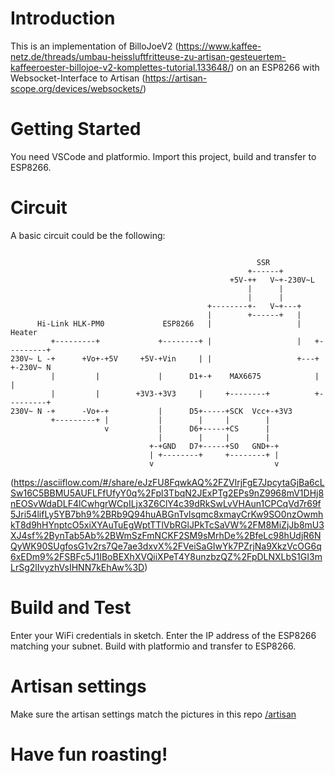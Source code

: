 # Introduction 
This is an implementation of BilloJoeV2 (https://www.kaffee-netz.de/threads/umbau-heissluftfritteuse-zu-artisan-gesteuertem-kaffeeroester-billojoe-v2-komplettes-tutorial.133648/) on an ESP8266 with Websocket-Interface to Artisan (https://artisan-scope.org/devices/websockets/)

# Getting Started
You need VSCode and platformio.
Import this project, build and transfer to ESP8266.

# Circuit

A basic circuit could be the following:
```

                                                       SSR
                                                     +------+
                                                 +5V-++   V~+-230V~L
                                                     |      |
                                                     |      |
                                            +--------+-   V~+---+
                                            |        +------+   |
      Hi-Link HLK-PM0             ESP8266   |                   |     Heater
         +---------+             +--------+ |                   |   +---------+
230V~ L -+      +Vo+-+5V     +5V-+Vin     | |                   +---+         +-230V~ N
         |         |             |      D1+-+    MAX6675            |         |
         |         |        +3V3-+3V3     |     +--------+          +---------+
230V~ N -+      -Vo+-+           |      D5+-----+SCK  Vcc+-+3V3
         +---------+ |           |        |     |        |
                     v           |      D6+-----+CS      |
                                 |        |     |        |
                               +-+GND   D7+-----+SO   GND+-+
                               | +--------+     +--------+ |
                               v                           v
```

(https://asciiflow.com/#/share/eJzFU8FqwkAQ%2FZVlrjFgE7JpcytaGjBa6cLSw16C5BBMU5AUFLFfUfyY0q%2Fpl3TbqN2JExPTg2EPs9nZ9968mV1DHj8nEOSvWdaDLF4lCwhgrWCpILjx3Z6ClY4c39dRkSwLvVHAun1CPCqVd7r69f5Jri54lifLy5YB7bh9%2BRb9Q94huABGnTvlsqmc8xmayCrKw9SO0nzOwmhkT8d9hHYnptcO5xiXYAuTuEgWptTTlVbRGlJPkTcSaVW%2FM8MiZjJb8mU3XJ4sf%2BynTab5Ab%2BWmSzFmNCKF2SM9sMrhDe%2BfeLc98hUdjR6NQyWK90SUgfosG1v2rs7Qe7ae3dxvX%2FVeiSaGIwYk7PZrjNa9XkzVcOG6q6xEDm9%2FSBFc5J1IBoBEXhXVQiiXPeT4Y8unzbzQZ%2FpDLNXLbS1GI3mLrSg2lIvyzhVsIHNN7kEhAw%3D)

# Build and Test
Enter your WiFi credentials in sketch.
Enter the IP address of the ESP8266 matching your subnet.
Build with platformio and transfer to ESP8266.

# Artisan settings
Make sure the artisan settings match the pictures in this repo [/artisan](https://github.com/LeFish1/ESP8266_CoffeeRoaster/tree/master/artisan)

# Have fun roasting!
